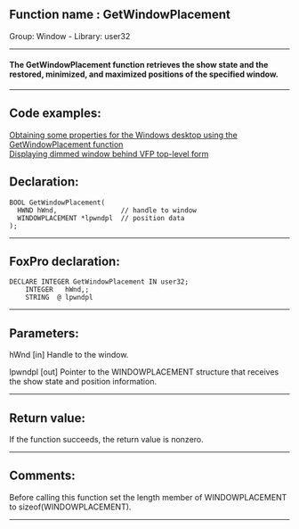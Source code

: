 
## Function name : GetWindowPlacement
Group: Window - Library: user32    
***  


#### The GetWindowPlacement function retrieves the show state and the restored, minimized, and maximized positions of the specified window. 
***  


## Code examples:
[Obtaining some properties for the Windows desktop using the GetWindowPlacement function](../../samples/sample_263.md)  
[Displaying dimmed window behind VFP top-level form](../../samples/sample_578.md)  

## Declaration:
```foxpro  
BOOL GetWindowPlacement(
  HWND hWnd,                // handle to window
  WINDOWPLACEMENT *lpwndpl  // position data
);  
```  
***  


## FoxPro declaration:
```foxpro  
DECLARE INTEGER GetWindowPlacement IN user32;
	INTEGER   hWnd,;
	STRING  @ lpwndpl  
```  
***  


## Parameters:
hWnd 
[in] Handle to the window. 

lpwndpl 
[out] Pointer to the WINDOWPLACEMENT structure that receives the show state and position information.   
***  


## Return value:
If the function succeeds, the return value is nonzero.  
***  


## Comments:
Before calling this function set the length member of WINDOWPLACEMENT to sizeof(WINDOWPLACEMENT).   
  
***  

